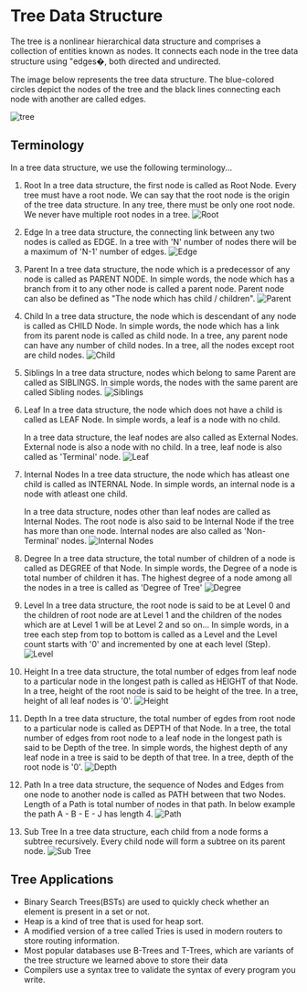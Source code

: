 # Tree Data Structure

The tree is a nonlinear hierarchical data structure and comprises a collection of entities known as nodes. It connects each node in the tree data structure using "edges�, both directed and undirected.

The image below represents the tree data structure. The blue-colored circles depict the nodes of the tree and the black lines connecting each node with another are called edges.

![tree](https://www.simplilearn.com/ice9/free_resources_article_thumb/Trees-Soni/what-is-tree.png)

## Terminology

In a tree data structure, we use the following terminology...

1. Root
   In a tree data structure, the first node is called as Root Node. Every tree must have a root node. We can say that the root node is the origin of the tree data structure. In any tree, there must be only one root node. We never have multiple root nodes in a tree.
   ![Root](http://www.btechsmartclass.com/data_structures/ds_images/Root.png)
2. Edge
   In a tree data structure, the connecting link between any two nodes is called as EDGE. In a tree with 'N' number of nodes there will be a maximum of 'N-1' number of edges.
   ![Edge](http://www.btechsmartclass.com/data_structures/ds_images/Edge.png)
3. Parent
   In a tree data structure, the node which is a predecessor of any node is called as PARENT NODE. In simple words, the node which has a branch from it to any other node is called a parent node. Parent node can also be defined as "The node which has child / children".
   ![Parent](http://www.btechsmartclass.com/data_structures/ds_images/Parent.png)
4. Child
   In a tree data structure, the node which is descendant of any node is called as CHILD Node. In simple words, the node which has a link from its parent node is called as child node. In a tree, any parent node can have any number of child nodes. In a tree, all the nodes except root are child nodes.
   ![Child](http://www.btechsmartclass.com/data_structures/ds_images/Child.png)
5. Siblings
   In a tree data structure, nodes which belong to same Parent are called as SIBLINGS. In simple words, the nodes with the same parent are called Sibling nodes.
   ![Siblings](http://www.btechsmartclass.com/data_structures/ds_images/Siblings.png)
6. Leaf
   In a tree data structure, the node which does not have a child is called as LEAF Node. In simple words, a leaf is a node with no child.

   In a tree data structure, the leaf nodes are also called as External Nodes. External node is also a node with no child. In a tree, leaf node is also called as 'Terminal' node.
   ![Leaf](http://www.btechsmartclass.com/data_structures/ds_images/Leaf.png)

7. Internal Nodes
   In a tree data structure, the node which has atleast one child is called as INTERNAL Node. In simple words, an internal node is a node with atleast one child.

   In a tree data structure, nodes other than leaf nodes are called as Internal Nodes. The root node is also said to be Internal Node if the tree has more than one node. Internal nodes are also called as 'Non-Terminal' nodes.
   ![Internal Nodes](http://www.btechsmartclass.com/data_structures/ds_images/Internal.png)

8. Degree
   In a tree data structure, the total number of children of a node is called as DEGREE of that Node. In simple words, the Degree of a node is total number of children it has. The highest degree of a node among all the nodes in a tree is called as 'Degree of Tree'
   ![Degree](http://www.btechsmartclass.com/data_structures/ds_images/Degree.png)
9. Level
   In a tree data structure, the root node is said to be at Level 0 and the children of root node are at Level 1 and the children of the nodes which are at Level 1 will be at Level 2 and so on... In simple words, in a tree each step from top to bottom is called as a Level and the Level count starts with '0' and incremented by one at each level (Step).
   ![Level](http://www.btechsmartclass.com/data_structures/ds_images/Levels.png)
10. Height
    In a tree data structure, the total number of edges from leaf node to a particular node in the longest path is called as HEIGHT of that Node. In a tree, height of the root node is said to be height of the tree. In a tree, height of all leaf nodes is '0'.
    ![Height](http://www.btechsmartclass.com/data_structures/ds_images/Height.png)
11. Depth
    In a tree data structure, the total number of egdes from root node to a particular node is called as DEPTH of that Node. In a tree, the total number of edges from root node to a leaf node in the longest path is said to be Depth of the tree. In simple words, the highest depth of any leaf node in a tree is said to be depth of that tree. In a tree, depth of the root node is '0'.
    ![Depth](http://www.btechsmartclass.com/data_structures/ds_images/Depth.png)
12. Path
    In a tree data structure, the sequence of Nodes and Edges from one node to another node is called as PATH between that two Nodes. Length of a Path is total number of nodes in that path. In below example the path A - B - E - J has length 4.
    ![Path](http://www.btechsmartclass.com/data_structures/ds_images/Path.png)
13. Sub Tree
    In a tree data structure, each child from a node forms a subtree recursively. Every child node will form a subtree on its parent node.
    ![Sub Tree](http://www.btechsmartclass.com/data_structures/ds_images/Subtree.png)

## Tree Applications

- Binary Search Trees(BSTs) are used to quickly check whether an element is present in a set or not.
- Heap is a kind of tree that is used for heap sort.
- A modified version of a tree called Tries is used in modern routers to store routing information.
- Most popular databases use B-Trees and T-Trees, which are variants of the tree structure we learned above to store their data
- Compilers use a syntax tree to validate the syntax of every program you write.
